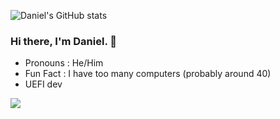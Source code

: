 ![Daniel's GitHub stats](https://github-readme-stats.vercel.app/api?username=Daniel224455&show_icons=true&theme=radical)
### Hi there, I'm Daniel. 👋
  
  - Pronouns : He/Him
  - Fun Fact : I have too many computers (probably around 40)
  - UEFI dev <br>

![](https://komarev.com/ghpvc/?username=Daniel224455)
<!--
**Daniel224455/Daniel224455** is a ✨ _special_ ✨ repository because its `README.md` (this file) appears on your GitHub profile.

Here are some ideas to get you started:

- 🔭 I’m currently working on ...
- 🌱 I’m currently learning ...
- 👯 I’m looking to collaborate on ...
- 🤔 I’m looking for help with ...
- 💬 Ask me about ...
- 📫 How to reach me: ...
- 😄 Pronouns: ...
- ⚡ Fun fact: ...
-->

